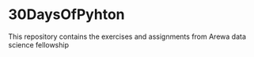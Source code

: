 # 30DaysOfPyhton
This repository contains the exercises and assignments from Arewa data science fellowship
